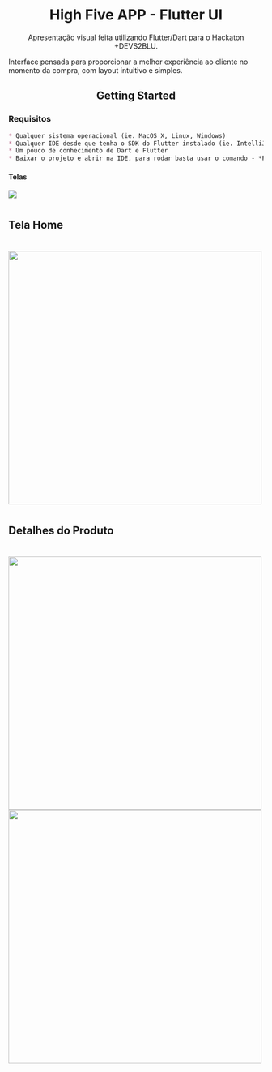 <h1 align= "center">High Five APP - Flutter UI</h1>
<p align= "Center">
 Apresentação visual feita utilizando Flutter/Dart para o Hackaton +DEVS2BLU.
 
 Interface pensada para proporcionar a melhor experiência ao cliente no momento da compra, com layout intuitivo e simples. 
 </p>

<h2 align= "center">Getting Started</h2>



### Requisitos

```markdown
* Qualquer sistema operacional (ie. MacOS X, Linux, Windows)
* Qualquer IDE desde que tenha o SDK do Flutter instalado (ie. IntelliJ, Android Studio, VSCode etc)
* Um pouco de conhecimento de Dart e Flutter
* Baixar o projeto e abrir na IDE, para rodar basta usar o comando - *Flutter Run*
```


#### Telas 

<img src="https://user-images.githubusercontent.com/88169337/170594725-6bd839dd-8715-46e9-986f-5a8a91df1896.png"/>

#

## **Tela Home**

#

<p float="left">
<img src="https://user-images.githubusercontent.com/88169337/170596362-97a18d99-bf78-48dd-a91c-7e609095611e.jpeg" width="500">
</p>

#

## **Detalhes do Produto**

#

<p float="left">
<img src="https://user-images.githubusercontent.com/88169337/170596439-c37f39b8-4eea-437d-9339-b2881c613999.jpeg" width="500">
<img src="https://user-images.githubusercontent.com/88169337/170596470-f242f6fc-35ed-49cf-b130-fef037632eba.jpeg" width="500">
</p>

